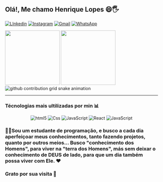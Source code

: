 ## Olá!, Me chamo Henrique Lopes 😄🖐️

[![LInkedin](https://img.shields.io/badge/LinkedIn-0077B5?style=for-the-badge&logo=linkedin&logoColor=white)](www.linkedin.com/in/rick94ita
)
[![Instagram](https://img.shields.io/badge/Instagram-E4405F?style=for-the-badge&logo=instagram&logoColor=white)](https://www.instagram.com/henrique94lopes/
)
[![Gmail](https://img.shields.io/badge/Gmail-D14836?style=for-the-badge&logo=gmail&logoColor=white)](henrique94ita@gmail.com
)
[![WhatsApp](https://img.shields.io/badge/WhatsApp-25D366?style=for-the-badge&logo=whatsapp&logoColor=white)](https://wa.me/5538991799894)

<div>
<img height = "180em" src="https://github-readme-stats.vercel.app/api?username=RICK-1994-ITAC&show_icons=true&theme=dark"/>
<img height = "180em" src="https://github-readme-stats.vercel.app/api/top-langs?username=RICK-1994-ITAC&layout-compact&langs_count-16&theme=dark"/>
</div>
<picture>
  <source media="(prefers-color-scheme: dark)" srcset="https://raw.githubusercontent.com/RICK-1994-ITAC/RICK-1994-ITAC/output/github-contribution-grid-snake-dark.svg">
  <source media="(prefers-color-scheme: light)" srcset="https://raw.githubusercontent.com/RICK-1994-ITAC/RICK-1994-ITAC/output/github-contribution-grid-snake.svg">
  <img alt="github contribution grid snake animation" src="https://raw.githubusercontent.com/RICK-1994-ITAC/RICK-1994-ITAC/output/github-contribution-grid-snake.svg">
</picture>

*** 
### Técnologias mais ultilizadas por min 📊

<div align="center">
<img alt="html5" src="https://img.shields.io/badge/HTML5-E34F26?style=for-the-badge&logo=html5&logoColor=white">
<img alt="Css" src="https://img.shields.io/badge/CSS3-1572B6?style=for-the-badge&logo=css3&logoColor=white">
<img alt="JavaScript" src="https://img.shields.io/badge/JavaScript-F7DF1E?style=for-the-badge&logo=javascript&logoColor=black">
<img alt="React" src="https://img.shields.io/badge/React-20232A?style=for-the-badge&logo=react&logoColor=61DAFB">
<img alt="JavaScript" src="https://img.shields.io/badge/TypeScript-007ACC?style=for-the-badge&logo=typescript&logoColor=white">

</div>

### 👨‍💻Sou um estudante de programação, e busco a cada dia aperfeiçoar meus conhecimentos, tanto fazendo projetos, quanto por outros meios... Busco "conhecimento dos Homens", para viver na "terra dos Homens", más sem deixar o conhecimento de DEUS de lado, para que um dia também possa viver com Ele. ❤️
### Grato por sua visita 🤝
